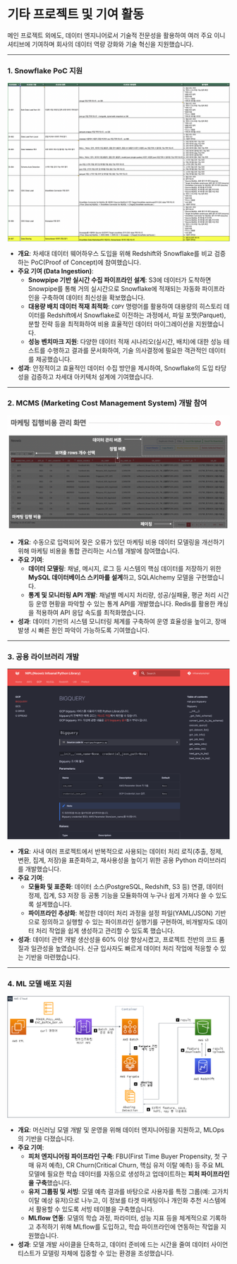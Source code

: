 # 기타 프로젝트 및 기여 활동

메인 프로젝트 외에도, 데이터 엔지니어로서 기술적 전문성을 활용하여 여러 주요 이니셔티브에 기여하며 회사의 데이터 역량 강화와 기술 혁신을 지원했습니다.

---

### 1. Snowflake PoC 지원
![snowflake_poc](/static/images/projects/other-projects/snowflake_poc.png)
-   **개요**: 차세대 데이터 웨어하우스 도입을 위해 Redshift와 Snowflake를 비교 검증하는 PoC(Proof of Concept)에 참여했습니다.
-   **주요 기여 (Data Ingestion)**:
    -   **Snowpipe 기반 실시간 수집 파이프라인 설계**: S3에 데이터가 도착하면 Snowpipe를 통해 거의 실시간으로 Snowflake에 적재되는 자동화 파이프라인을 구축하여 데이터 최신성을 확보했습니다.
    -   **대용량 배치 데이터 적재 최적화**: `COPY` 명령어를 활용하여 대용량의 히스토리 데이터를 Redshift에서 Snowflake로 이전하는 과정에서, 파일 포맷(Parquet), 분할 전략 등을 최적화하여 비용 효율적인 데이터 마이그레이션을 지원했습니다.
    -   **성능 벤치마크 지원**: 다양한 데이터 적재 시나리오(실시간, 배치)에 대한 성능 테스트를 수행하고 결과를 문서화하여, 기술 의사결정에 필요한 객관적인 데이터를 제공했습니다.
-   **성과**: 안정적이고 효율적인 데이터 수집 방안을 제시하여, Snowflake의 도입 타당성을 검증하고 차세대 아키텍처 설계에 기여했습니다.

---

### 2. MCMS (Marketing Cost Management System) 개발 참여
![mcms](/static/images/projects/other-projects/mcms.png)
-   **개요**: 수동으로 입력되어 잦은 오류가 있던 마케팅 비용 데이터 모델링을 개선하기 위해 마케팅 비용을 통합 관리하는 시스템 개발에 참여했습니다.
-   **주요 기여**:
    -   **데이터 모델링**: 채널, 메시지, 로그 등 시스템의 핵심 데이터를 저장하기 위한 **MySQL 데이터베이스 스키마를 설계**하고, SQLAlchemy 모델을 구현했습니다.
    -   **통계 및 모니터링 API 개발**: 채널별 메시지 처리량, 성공/실패율, 평균 처리 시간 등 운영 현황을 파악할 수 있는 통계 API를 개발했습니다. Redis를 활용한 캐싱을 적용하여 API 응답 속도를 최적화했습니다.
-   **성과**: 데이터 기반의 시스템 모니터링 체계를 구축하여 운영 효율성을 높이고, 장애 발생 시 빠른 원인 파악이 가능하도록 기여했습니다.

---

### 3. 공용 라이브러리 개발
![library](/static/images/projects/other-projects/library.png)
-   **개요**: 사내 여러 프로젝트에서 반복적으로 사용되는 데이터 처리 로직(추출, 정제, 변환, 집계, 저장)을 표준화하고, 재사용성을 높이기 위한 공용 Python 라이브러리를 개발했습니다.
-   **주요 기여**:
    -   **모듈화 및 표준화**: 데이터 소스(PostgreSQL, Redshift, S3 등) 연결, 데이터 정제, 집계, S3 저장 등 공통 기능을 모듈화하여 누구나 쉽게 가져다 쓸 수 있도록 설계했습니다.
    -   **파이프라인 추상화**: 복잡한 데이터 처리 과정을 설정 파일(YAML/JSON) 기반으로 정의하고 실행할 수 있는 파이프라인 실행기를 구현하여, 비개발자도 데이터 처리 작업을 쉽게 생성하고 관리할 수 있도록 했습니다.
-   **성과**: 데이터 관련 개발 생산성을 60% 이상 향상시켰고, 프로젝트 전반의 코드 품질과 일관성을 높였습니다. 신규 입사자도 빠르게 데이터 처리 작업에 적응할 수 있는 기반을 마련했습니다.

---

### 4. ML 모델 배포 지원
![ai_batch](/static/images/projects/other-projects/ai_batch.png)

-   **개요**: 머신러닝 모델 개발 및 운영을 위해 데이터 엔지니어링을 지원하고, MLOps의 기반을 다졌습니다.
-   **주요 기여**:
    -   **피처 엔지니어링 파이프라인 구축**: FBU(First Time Buyer Propensity, 첫 구매 유저 예측), CR Churn(Critical Churn, 핵심 유저 이탈 예측) 등 주요 ML 모델에 필요한 학습 데이터를 자동으로 생성하고 업데이트하는 **피처 파이프라인을 구축**했습니다.
    -   **유저 그룹핑 및 서빙**: 모델 예측 결과를 바탕으로 사용자를 특정 그룹(예: 고가치 이탈 예상 유저)으로 나누고, 이 정보를 타겟 마케팅이나 개인화 추천 시스템에서 활용할 수 있도록 서빙 테이블을 구축했습니다.
    -   **MLflow 연동**: 모델의 학습 과정, 파라미터, 성능 지표 등을 체계적으로 기록하고 추적하기 위해 MLflow를 도입하고, 학습 파이프라인에 연동하는 작업을 지원했습니다.
-   **성과**: 모델 개발 사이클을 단축하고, 데이터 준비에 드는 시간을 줄여 데이터 사이언티스트가 모델링 자체에 집중할 수 있는 환경을 조성했습니다.